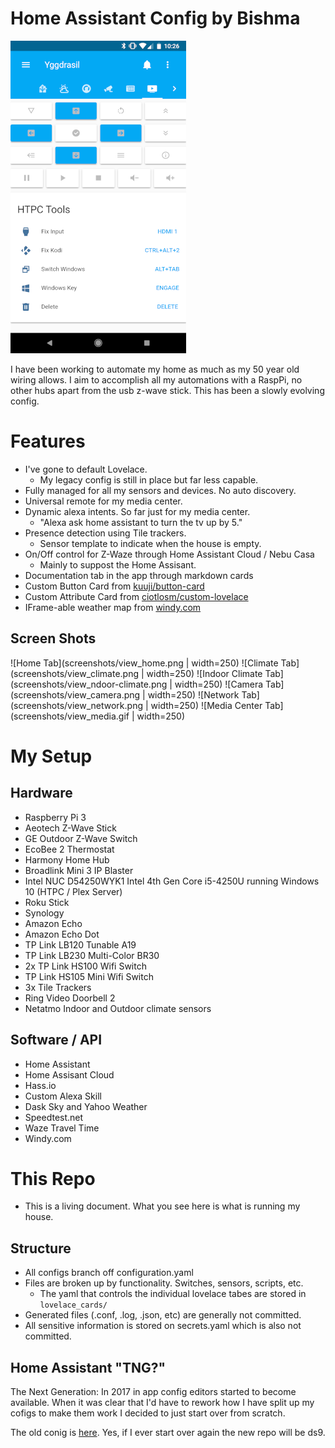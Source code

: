 # Home Assistant Config by Bishma

![Universal remote phone view](screenshots/mobile_media.png)

I have been working to automate my home as much as my 50 year old wiring allows. I aim to accomplish all my automations with a RaspPi, no other hubs apart from the usb z-wave stick. This has been a slowly evolving config.

# Features

* I've gone to default Lovelace.
  * My legacy config is still in place but far less capable.
* Fully managed for all my sensors and devices. No auto discovery.
* Universal remote for my media center.
* Dynamic alexa intents. So far just for my media center.
  * "Alexa ask home assistant to turn the tv up by 5."
* Presence detection using Tile trackers.
  * Sensor template to indicate when the house is empty.
* On/Off control for Z-Waze through Home Assistant Cloud / Nebu Casa
  * Mainly to suppost the Home Assisant.
* Documentation tab in the app through markdown cards
* Custom Button Card from [kuuji/button-card](https://github.com/kuuji/button-card)
* Custom Attribute Card from [ciotlosm/custom-lovelace](https://github.com/ciotlosm/custom-lovelace)
* IFrame-able weather map from [windy.com](https://www.windy.com/)

## Screen Shots

![Home Tab](screenshots/view_home.png | width=250)
![Climate Tab](screenshots/view_climate.png | width=250)
![Indoor Climate Tab](screenshots/view_ndoor-climate.png | width=250)
![Camera Tab](screenshots/view_camera.png | width=250)
![Network Tab](screenshots/view_network.png | width=250)
![Media Center Tab](screenshots/view_media.gif | width=250)
# My Setup

## Hardware

* Raspberry Pi 3
* Aeotech Z-Wave Stick
* GE Outdoor Z-Wave Switch
* EcoBee 2 Thermostat
* Harmony Home Hub
* Broadlink Mini 3 IP Blaster
* Intel NUC D54250WYK1 Intel 4th Gen Core i5-4250U running Windows 10 (HTPC / Plex Server)
* Roku Stick
* Synology
* Amazon Echo
* Amazon Echo Dot
* TP Link LB120 Tunable A19
* TP Link LB230 Multi-Color BR30
* 2x TP Link HS100 Wifi Switch
* TP Link HS105 Mini Wifi Switch
* 3x Tile Trackers
* Ring Video Doorbell 2
* Netatmo Indoor and Outdoor climate sensors

## Software / API

* Home Assistant
* Home Assisant Cloud
* Hass.io
* Custom Alexa Skill
* Dask Sky and Yahoo Weather
* Speedtest.net
* Waze Travel Time
* Windy.com

# This Repo

* This is a living document. What you see here is what is running my house.

## Structure
* All configs branch off configuration.yaml
* Files are broken up by functionality. Switches, sensors, scripts, etc.
  * The yaml that controls the individual lovelace tabes are stored in ```lovelace_cards/```
* Generated files (.conf, .log, .json, etc) are generally not committed.
* All sensitive information is stored on secrets.yaml which is also not committed.

## Home Assistant "TNG?"

The Next Generation: In 2017 in app config editors started to become available. When it was clear that I'd have to rework how I have split up my cofigs to make them work I decided to just start over from scratch.

The old conig is [here](https://github.com/Bishma/homeassistant). Yes, if I ever start over again the new repo will be ds9.